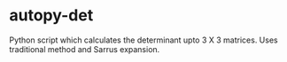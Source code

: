 # autopy-det
Python script which calculates the determinant upto 3 X 3 matrices. Uses traditional method and Sarrus expansion.
